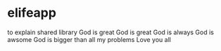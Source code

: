 # elifeapp
to explain shared library
God is great
God is great
God is always
God is awsome
God is bigger than all my problems
Love you all
